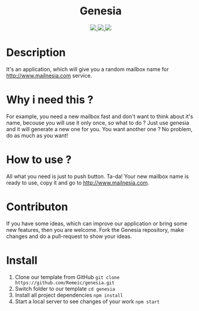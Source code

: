 <div align="center">
  <h1>Genesia</h1>
  <a href="https://travis-ci.org/Remeic/genesia" target="_blank" >
    <img src="https://travis-ci.org/Remeic/genesia.svg?branch=master">
  </a>
  <a href="https://circleci.com/gh/Remeic/genesia" target="_blank" >
    <img src="https://circleci.com/gh/Remeic/genesia.svg?style=svg">
  </a>
  <img src="https://camo.githubusercontent.com/d4e0f63e9613ee474a7dfdc23c240b9795712c96/68747470733a2f2f696d672e736869656c64732e696f2f62616467652f5052732d77656c636f6d652d627269676874677265656e2e737667">
</div>

# Description

It's an application, which will give you a random mailbox name for http://www.mailnesia.com service.

# Why i need this ?

For example, you need a new mailbox fast and don't want to think about it's name, becouse you will use it only once, so what to do ? Just use genesia and it will generate a new one for you. You want another one ? No problem, do as much as you want!

# How to use ?

All what you need is just to push button. Ta-da! Your new mailbox name is ready to use, copy it and go to http://www.mailnesia.com.

# Contributon

If you have some ideas, which can improve our application or bring some new features, then you are welcome. Fork the Genesia repository, make changes and do a pull-request to show your ideas.

# Install

1. Clone our template from GitHub `git clone https://github.com/Remeic/genesia.git`
2. Switch folder to our template `cd genesia`
3. Install all project dependencies `npm install`
4. Start a local server to see changes of your work `npm start`
